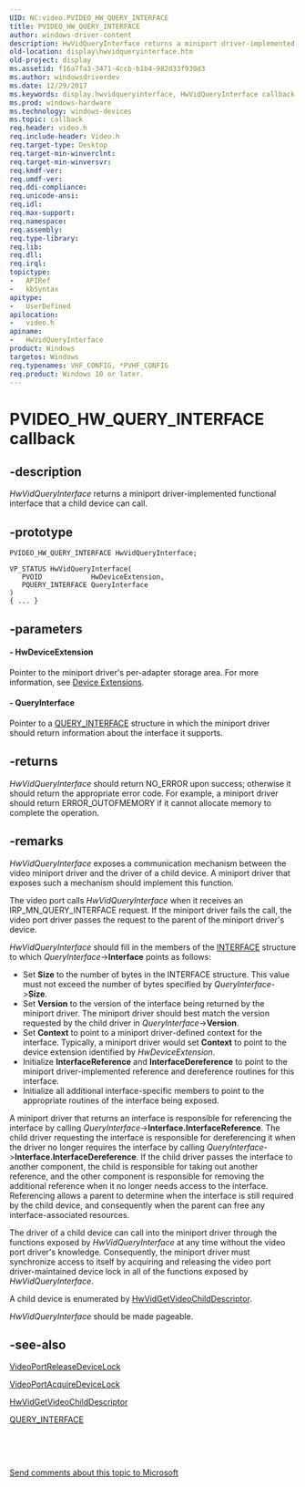 ```yaml
---
UID: NC:video.PVIDEO_HW_QUERY_INTERFACE
title: PVIDEO_HW_QUERY_INTERFACE
author: windows-driver-content
description: HwVidQueryInterface returns a miniport driver-implemented functional interface that a child device can call.
old-location: display\hwvidqueryinterface.htm
old-project: display
ms.assetid: f16a7fa3-3471-4ccb-b1b4-982d33f930d3
ms.author: windowsdriverdev
ms.date: 12/29/2017
ms.keywords: display.hwvidqueryinterface, HwVidQueryInterface callback function [Display Devices], HwVidQueryInterface, PVIDEO_HW_QUERY_INTERFACE, PVIDEO_HW_QUERY_INTERFACE, video/HwVidQueryInterface, VideoMiniport_Functions_69dec180-d966-4082-b050-0ed2e0e03121.xml
ms.prod: windows-hardware
ms.technology: windows-devices
ms.topic: callback
req.header: video.h
req.include-header: Video.h
req.target-type: Desktop
req.target-min-winverclnt: 
req.target-min-winversvr: 
req.kmdf-ver: 
req.umdf-ver: 
req.ddi-compliance: 
req.unicode-ansi: 
req.idl: 
req.max-support: 
req.namespace: 
req.assembly: 
req.type-library: 
req.lib: 
req.dll: 
req.irql: 
topictype:
-	APIRef
-	kbSyntax
apitype:
-	UserDefined
apilocation:
-	video.h
apiname:
-	HwVidQueryInterface
product: Windows
targetos: Windows
req.typenames: VHF_CONFIG, *PVHF_CONFIG
req.product: Windows 10 or later.
---
```


# PVIDEO_HW_QUERY_INTERFACE callback


## -description


<i>HwVidQueryInterface</i> returns a miniport driver-implemented functional interface that a child device can call.


## -prototype


````
PVIDEO_HW_QUERY_INTERFACE HwVidQueryInterface;

VP_STATUS HwVidQueryInterface(
   PVOID            HwDeviceExtension,
   PQUERY_INTERFACE QueryInterface
)
{ ... }
````


## -parameters




#### - HwDeviceExtension

Pointer to the miniport driver's per-adapter storage area. For more information, see <a href="https://msdn.microsoft.com/library/windows/hardware/ff543119">Device Extensions</a>.


#### - QueryInterface

Pointer to a <a href="..\video\ns-video-_query_interface.md">QUERY_INTERFACE</a> structure in which the miniport driver should return information about the interface it supports.


## -returns


<i>HwVidQueryInterface</i> should return NO_ERROR upon success; otherwise it should return the appropriate error code. For example, a miniport driver should return ERROR_OUTOFMEMORY if it cannot allocate memory to complete the operation.



## -remarks


<i>HwVidQueryInterface</i> exposes a communication mechanism between the video miniport driver and the driver of a child device. A miniport driver that exposes such a mechanism should implement this function.

The video port calls <i>HwVidQueryInterface</i> when it receives an IRP_MN_QUERY_INTERFACE request. If the miniport driver fails the call, the video port driver passes the request to the parent of the miniport driver's device.

<i>HwVidQueryInterface</i> should fill in the members of the <a href="..\wdm\ns-wdm-_interface.md">INTERFACE</a> structure to which <i>QueryInterface</i>-&gt;<b>Interface</b> points as follows:
<ul>
<li>
Set <b>Size</b> to the number of bytes in the INTERFACE structure. This value must not exceed the number of bytes specified by <i>QueryInterface</i>-&gt;<b>Size</b>.

</li>
<li>
Set <b>Version</b> to the version of the interface being returned by the miniport driver. The miniport driver should best match the version requested by the child driver in <i>QueryInterface</i>-&gt;<b>Version</b>.

</li>
<li>
Set <b>Context</b> to point to a miniport driver-defined context for the interface. Typically, a miniport driver would set <b>Context</b> to point to the device extension identified by <i>HwDeviceExtension</i>.

</li>
<li>
Initialize <b>InterfaceReference</b> and <b>InterfaceDereference</b> to point to the miniport driver-implemented reference and dereference routines for this interface.

</li>
<li>
Initialize all additional interface-specific members to point to the appropriate routines of the interface being exposed.

</li>
</ul>A miniport driver that returns an interface is responsible for referencing the interface by calling <i>QueryInterface</i>-&gt;<b>Interface.InterfaceReference</b>. The child driver requesting the interface is responsible for dereferencing it when the driver no longer requires the interface by calling <i>QueryInterface</i>-&gt;<b>Interface.InterfaceDereference</b>. If the child driver passes the interface to another component, the child is responsible for taking out another reference, and the other component is responsible for removing the additional reference when it no longer needs access to the interface. Referencing allows a parent to determine when the interface is still required by the child device, and consequently when the parent can free any interface-associated resources.

The driver of a child device can call into the miniport driver through the functions exposed by <i>HwVidQueryInterface</i> at any time without the video port driver's knowledge. Consequently, the miniport driver must synchronize access to itself by acquiring and releasing the video port driver-maintained device lock in all of the functions exposed by <i>HwVidQueryInterface</i>.

A child device is enumerated by <a href="..\video\nc-video-pvideo_hw_get_child_descriptor.md">HwVidGetVideoChildDescriptor</a>.

<i>HwVidQueryInterface</i> should be made pageable.



## -see-also

<a href="..\video\nf-video-videoportreleasedevicelock.md">VideoPortReleaseDeviceLock</a>

<a href="..\video\nf-video-videoportacquiredevicelock.md">VideoPortAcquireDeviceLock</a>

<a href="..\video\nc-video-pvideo_hw_get_child_descriptor.md">HwVidGetVideoChildDescriptor</a>

<a href="..\video\ns-video-_query_interface.md">QUERY_INTERFACE</a>

 

 

<a href="mailto:wsddocfb@microsoft.com?subject=Documentation%20feedback [display\display]:%20PVIDEO_HW_QUERY_INTERFACE callback function%20 RELEASE:%20(12/29/2017)&amp;body=%0A%0APRIVACY STATEMENT%0A%0AWe use your feedback to improve the documentation. We don't use your email address for any other purpose, and we'll remove your email address from our system after the issue that you're reporting is fixed. While we're working to fix this issue, we might send you an email message to ask for more info. Later, we might also send you an email message to let you know that we've addressed your feedback.%0A%0AFor more info about Microsoft's privacy policy, see http://privacy.microsoft.com/en-us/default.aspx." title="Send comments about this topic to Microsoft">Send comments about this topic to Microsoft</a>

